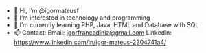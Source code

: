 - 👋 Hi, I’m @igormateusf
- 👀 I’m interested in technology and programming
- 🌱 I’m currently learning PHP, Java, HTML and Database with SQL
- 📫 Contact:
      Email: igorfrancadiniz@gmail.com
      Linkedin: https://www.linkedin.com/in/igor-mateus-2304741a4/

<!---
igormateusf/igormateusf is a ✨ special ✨ repository because its `README.md` (this file) appears on your GitHub profile.
You can click the Preview link to take a look at your changes.
--->
